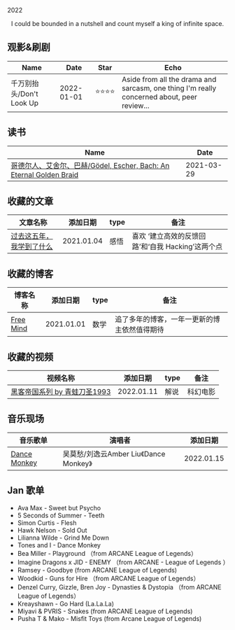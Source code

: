 2022

<center>I could be bounded in a nutshell and count myself a king of infinite space.</center>



## 观影&刷剧

<!--START_SECTION:my_drama-->

| Name                                                         | Date       | Star                           | Echo | 
| ------------------------------------------------------------ | ---------- | ------------------------------ |  ---|
| 千万别抬头/Don't Look Up | 2022-01-01 | :star::star::star::star: | Aside from all the drama and sarcasm, one thing I'm really concerned about, peer review... |





## 读书

| Name                                                         | Date       |
| ------------------------------------------------------------ | ---------- |
| [哥德尔人、艾舍尔、巴赫/Gödel, Escher, Bach: An Eternal Golden Braid](https://github.com/mingwhy/2021/issues/2#issuecomment-873476181) | 2021-03-29 |




## 收藏的文章

| 文章名称                                                     | 添加日期   | type     | 备注       |
| ---------------------------------------- | ---------- | -------- | -------------------------------- |
| [过去这五年，我学到了什么](https://linghao.io/posts/five-year-learning-2013-2018) | 2021.01.04 | 感悟   | 喜欢 ‘建立高效的反馈回路’和‘自我 Hacking’这两个点 | 


## 收藏的博客

| 博客名称                                            | 添加日期   | type         | 备注                                           |
| --------------------------------------------------- | ---------- | ------------ | ---------------------------------------------- |
| [Free Mind](https://pluskid.org/)                   | 2021.01.01 | 数学         | 追了多年的博客，一年一更新的博主依然值得期待 |


## 收藏的视频
| 视频名称 | 添加日期 | type | 备注 |
| ------- | ------- | ------- | -------|
| [黑客帝国系列 by 青蛙刀圣1993](https://www.youtube.com/playlist?list=PLg45KLfneaCQXvFLQSMVlCogcyQkJMEB0) | 2022.01.11 | 解说 | 科幻电影 |


## 音乐现场
| 音乐歌单 | 演唱者 | 添加日期 | 
| ------- | ------- | ------- |
|[Dance Monkey](https://www.youtube.com/watch?v=2gqn_vAD8kU&list=RDMM2gqn_vAD8kU&start_radio=1) | 吴莫愁/刘逸云Amber Liu《Dance Monkey》  |  2022.01.15 | 

## Jan 歌单
- Ava Max - Sweet but Psycho
- 5 Seconds of Summer - Teeth 
- Simon Curtis - Flesh 
- Hawk Nelson - Sold Out 
- Lilianna Wilde - Grind Me Down 
- Tones and I - Dance Monkey
- Bea Miller - Playground （from ARCANE League of Legends）
- Imagine Dragons x JID - ENEMY  （from ARCANE - League of Legends ）
- Ramsey - Goodbye (from ARCANE League of Legends)
- Woodkid - Guns for Hire （from ARCANE League of Legends）
- Denzel Curry, Gizzle, Bren Joy - Dynasties & Dystopia （from ARCANE League of Legends）
- Kreayshawn - Go Hard (La.La.La)
- Miyavi & PVRIS - Snakes (from ARCANE League of Legends)
- Pusha T & Mako - Misfit Toys (from Arcane League of Legends)
